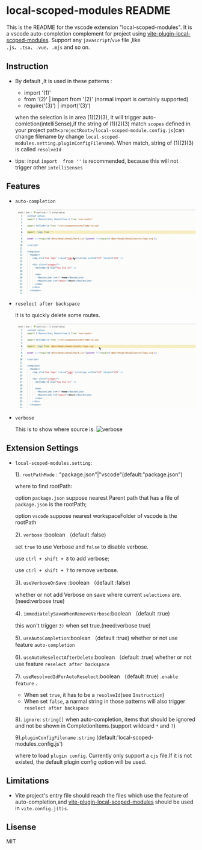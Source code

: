 # local-scoped-modules  README

This is the README for the vscode extension "local-scoped-modules". 
It is a vscode auto-completion complement  for  project using
[vite-plugin-local-scoped-modules](https://github.com/zengnificant/vite-plugin-local-scoped-modules). Support any `javascript`/`vue` file ,like `.js`、`.tsx`、`.vue`、`.mjs` and  so on.

## Instruction
* By default ,It is  used in  these patterns :
   * import '(1)'
   * from '(2)'  |  import  from '(2)' (normal import is certainly supported)
   * require('(3)') | import('(3)')

   when the selection is in  area (1)(2)(3), it will trigger 
   auto-comletion(intelliSense),if the string of (1)(2)(3) match `scopes`  defined in your project path`<projectRoot>/local-scoped-module.config.js`(can change  filename by change `local-scoped-modules.setting.pluginConfigFilename`). When  match, string of (1)(2)(3) is called `resolveId`

* tips:
   input `import  from ''`  is recommended, because  this will not trigger  other `intelliSenses`

## Features

*  `auto-completion`

    ![auto-completion](https://raw.githubusercontent.com/zengnificant/vscode-local-scoped-modules/master/images/auto-completion.gif)

*  `reselect after backspace`

    It is to quickly  delete some routes.

    ![triggerReselect](https://raw.githubusercontent.com/zengnificant/vscode-local-scoped-modules/master/images/triggerReselect.gif)

*  `verbose`

    This is to show  where source  is.
    ![verbose](https://raw.githubusercontent.com/zengnificant/vscode-local-scoped-modules/master/images/verbose.gif)



## Extension Settings


* `local-scoped-modules.setting`: 

  1). `rootPathMode` : "package.json"|"vscode"(default:"package.json")
  
  where to find rootPath:

  option `package.json` suppose  nearest Parent path  that  has a file of `package.json` is the rootPath;
  
  option `vscode`  suppose  nearest workspaceFolder of vscode is the rootPath
 
  2). `verbose` :boolean  （default :false)

  set `true` to use Verbose and `false` to disable verbose.

  use `ctrl + shift + 8` to add verbose;

  use `ctrl + shift + 7` to  remove verbose.



  3). `useVerboseOnSave` :boolean （default :false)

  whether or not add Verbose on save where current `selections` are. (need:verbose true)

  4). `immediatelySaveWhenRemoveVerbose`:boolean （default :true)

   this won't trigger `3)`  when  set true.(need:verbose true)

  5). `useAutoCompletion`:boolean （default :true)
   whether or not  use feature `auto-completion`

  6). `useAutoReselectAfterDelete`:boolean （default :true)
   whether or not  use feature `reselect after backspace`


  7). `useResolvedIdForAutoReselect`:boolean （default :true) .`enable feature` .

   
   * When set `true`,  it has to be a `resolveId`(see `Instruction`)
   *  When set `false`, a narmal string in those patterns will also  trigger  `reselect after backspace`
  

  8). `ignore`: `string[]`
    when  auto-completion,  items that should be ignored and not be shown in CompletionItems.(support wildcard `*` and `?`)

  9).`pluginConfigFilename` :`string` (default:'local-scoped-modules.config.js')

  where  to load `plugin config`. Currently only support a `cjs` file.If it is not existed, the default  plugin config option will be used.


## Limitations
* Vite project's entry file should  reach  the files  which  use  the feature  of  auto-completion,and [vite-plugin-local-scoped-modules](https://github.com/zengnificant/vite-plugin-local-scoped-modules) should be used in  `vite.config.j(t)s`.


## Lisense
MIT

   
